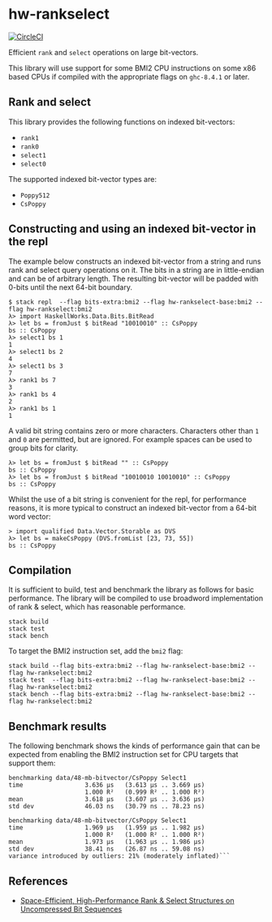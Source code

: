 # hw-rankselect
[![CircleCI](https://circleci.com/gh/haskell-works/hw-rankselect.svg?style=svg)](https://circleci.com/gh/haskell-works/hw-rankselect)

Efficient `rank` and `select` operations on large bit-vectors.

This library will use support for some BMI2 CPU instructions on some x86 based
CPUs if compiled with the appropriate flags on `ghc-8.4.1` or later.

## Rank and select

This library provides the following functions on indexed bit-vectors:

* `rank1`
* `rank0`
* `select1`
* `select0`

The supported indexed bit-vector types are:

* `Poppy512`
* `CsPoppy`

## Constructing and using an indexed bit-vector in the repl

The example below constructs an indexed bit-vector from a string and runs
rank and select query operations on it.  The bits in a string are in
little-endian and can be of arbitrary length.  The resulting bit-vector
will be padded with 0-bits until the next 64-bit boundary.

```text
$ stack repl  --flag bits-extra:bmi2 --flag hw-rankselect-base:bmi2 --flag hw-rankselect:bmi2
λ> import HaskellWorks.Data.Bits.BitRead
λ> let bs = fromJust $ bitRead "10010010" :: CsPoppy
bs :: CsPoppy
λ> select1 bs 1
1
λ> select1 bs 2
4
λ> select1 bs 3
7
λ> rank1 bs 7
3
λ> rank1 bs 4
2
λ> rank1 bs 1
1
```

A valid bit string contains zero or more characters.  Characters other than `1` and `0` are
permitted, but are ignored.  For example spaces can be used to group bits for clarity.

```text
λ> let bs = fromJust $ bitRead "" :: CsPoppy
bs :: CsPoppy
λ> let bs = fromJust $ bitRead "10010010 10010010" :: CsPoppy
bs :: CsPoppy
```

Whilst the use of a bit string is convenient for the repl, for performance reasons, it
is more typical to construct an indexed bit-vector from a 64-bit word vector:

```text
> import qualified Data.Vector.Storable as DVS
λ> let bs = makeCsPoppy (DVS.fromList [23, 73, 55])
bs :: CsPoppy
```

## Compilation

It is sufficient to build, test and benchmark the library as follows
for basic performance.  The library will be compiled to use broadword
implementation of rank & select, which has reasonable performance.

```text
stack build
stack test
stack bench
```

To target the BMI2 instruction set, add the `bmi2` flag:

```text
stack build --flag bits-extra:bmi2 --flag hw-rankselect-base:bmi2 --flag hw-rankselect:bmi2
stack test  --flag bits-extra:bmi2 --flag hw-rankselect-base:bmi2 --flag hw-rankselect:bmi2
stack bench --flag bits-extra:bmi2 --flag hw-rankselect-base:bmi2 --flag hw-rankselect:bmi2
```

## Benchmark results

The following benchmark shows the kinds of performance gain that can
be expected from enabling the BMI2 instruction set for CPU targets
that support them:

```text
benchmarking data/48-mb-bitvector/CsPoppy Select1
time                 3.636 μs   (3.613 μs .. 3.669 μs)
                     1.000 R²   (0.999 R² .. 1.000 R²)
mean                 3.618 μs   (3.607 μs .. 3.636 μs)
std dev              46.03 ns   (30.79 ns .. 78.23 ns)
```

```text
benchmarking data/48-mb-bitvector/CsPoppy Select1
time                 1.969 μs   (1.959 μs .. 1.982 μs)
                     1.000 R²   (1.000 R² .. 1.000 R²)
mean                 1.973 μs   (1.963 μs .. 1.986 μs)
std dev              38.41 ns   (26.87 ns .. 59.08 ns)
variance introduced by outliers: 21% (moderately inflated)```
```

## References

* [Space-Efficient, High-Performance Rank & Select Structures on Uncompressed Bit Sequences](http://www.cs.cmu.edu/~./dga/papers/zhou-sea2013.pdf)
